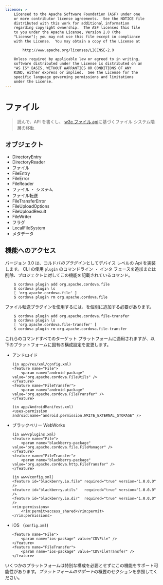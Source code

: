 ```yaml
---
license: >
    Licensed to the Apache Software Foundation (ASF) under one
    or more contributor license agreements.  See the NOTICE file
    distributed with this work for additional information
    regarding copyright ownership.  The ASF licenses this file
    to you under the Apache License, Version 2.0 (the
    "License"); you may not use this file except in compliance
    with the License.  You may obtain a copy of the License at

        http://www.apache.org/licenses/LICENSE-2.0

    Unless required by applicable law or agreed to in writing,
    software distributed under the License is distributed on an
    "AS IS" BASIS, WITHOUT WARRANTIES OR CONDITIONS OF ANY
    KIND, either express or implied.  See the License for the
    specific language governing permissions and limitations
    under the License.
---
```


# ファイル

> 読んで、API を書くし、 [w3c ファイル api][1]に基づくファイル システム階層の移動.

 [1]: http://www.w3.org/TR/FileAPI

## オブジェクト

*   DirectoryEntry
*   DirectoryReader
*   ファイル
*   FileEntry
*   FileError
*   FileReader
*   ファイル ・ システム
*   ファイル転送
*   FileTransferError
*   FileUploadOptions
*   FileUploadResult
*   FileWriter
*   フラグ
*   LocalFileSystem
*   メタデータ

## 機能へのアクセス

バージョン 3.0 は、コルドバ*のプラグイン*としてデバイス レベルの Api を実装します。 CLI の使用 `plugin` のコマンドライン ・ インタ フェースを追加または削除、プロジェクトに対してこの機能を記載されているコマンド。

        $ cordova plugin add org.apache.cordova.file
        $ cordova plugin ls
        [ 'org.apache.cordova.file' ]
        $ cordova plugin rm org.apache.cordova.file
    

ファイル転送プラグインを使用するには、を個別に追加する必要があります。

        $ cordova plugin add org.apache.cordova.file-transfer
        $ cordova plugin ls
        [ 'org.apache.cordova.file-transfer' ]
        $ cordova plugin rm org.apache.cordova.file-transfer
    

これらのコマンドすべてのターゲット プラットフォームに適用されますが、以下のプラットフォームに固有の構成設定を変更します。

*   アンドロイド
    
        (in app/res/xml/config.xml)
        <feature name="File">
            <param name="android-package" value="org.apache.cordova.FileUtils" />
        </feature>
        <feature name="FileTransfer">
            <param name="android-package" value="org.apache.cordova.FileTransfer" />
        </feature>
        
        (in app/AndroidManifest.xml)
        <uses-permission android:name="android.permission.WRITE_EXTERNAL_STORAGE" />
        

*   ブラックベリー WebWorks
    
        (in www/plugins.xml)
        <feature name="File">
            <param name="blackberry-package" value="org.apache.cordova.file.FileManager" />
        </feature>
        <feature name="FileTransfer">
            <param name="blackberry-package" value="org.apache.cordova.http.FileTransfer" />
        </feature>
        
        (in www/config.xml)
        <feature id="blackberry.io.file" required="true" version="1.0.0.0" />
        <feature id="blackberry.utils"   required="true" version="1.0.0.0" />
        <feature id="blackberry.io.dir"  required="true" version="1.0.0.0" />
        <rim:permissions>
            <rim:permit>access_shared</rim:permit>
        </rim:permissions>
        

*   iOS （`config.xml`)
    
        <feature name="File">
            <param name="ios-package" value="CDVFile" />
        </feature>
        <feature name="FileTransfer">
            <param name="ios-package" value="CDVFileTransfer" />
        </feature>
        

いくつかのプラットフォームは特別な構成を必要とせずにこの機能をサポート可能性があります。*プラットフォームのサポート*の概要のセクションを参照してください。